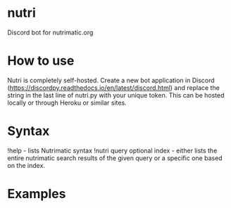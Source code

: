 # nutri
Discord bot for nutrimatic.org

# How to use
Nutri is completely self-hosted. Create a new bot application in Discord (https://discordpy.readthedocs.io/en/latest/discord.html) and replace the string in the last line of nutri.py with your unique token. This can be hosted locally or through Heroku or similar sites.

# Syntax
!help - lists Nutrimatic syntax
!nutri query optional index - either lists the entire nutrimatic search results of the given query or a specific one based on the index.

# Examples

